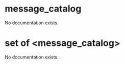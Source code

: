 # message_catalog

No documentation exists.

# set <integer> of <message_catalog>

No documentation exists.
